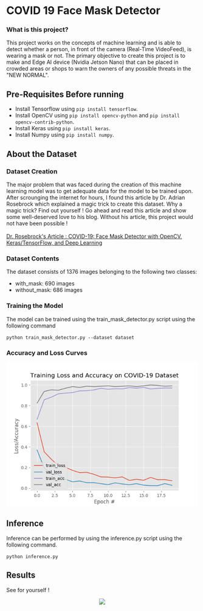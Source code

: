 # COVID 19 Face Mask Detector
### What is this project?
This project works on the concepts of machine learning and is able to detect whether a person, in front of the camera (Real-Time VideoFeed), is wearing a mask or not. The primary objective to create this project is to make and Edge AI device (Nvidia Jetson Nano) that can be placed in crowded areas or shops to warn the owners of any possible threats in the "NEW NORMAL".

## Pre-Requisites Before running
* Install Tensorflow using `pip install tensorflow`.
* Install OpenCV using `pip install opencv-python` and `pip install opencv-contrib-python`.
* Install Keras using `pip install keras`.
* Install Numpy using `pip install numpy`.


## About the Dataset
### Dataset Creation
The major problem that was faced during the creation of this machine learning model was to get adequate data for the model to be trained upon. After scrounging the internet for hours, I found this article by Dr. Adrian Rosebrock which explained a magic trick to create this dataset. Why a magic trick? Find out yourself ! Go ahead and read this article and show some well-deserved love to his blog. Without his article, this project would not have been possible !
<br><br>
[Dr. Rosebrock's Article : COVID-19: Face Mask Detector with OpenCV, Keras/TensorFlow, and Deep Learning](https://www.pyimagesearch.com/2020/05/04/covid-19-face-mask-detector-with-opencv-keras-tensorflow-and-deep-learning/)
### Dataset Contents
The dataset consists of 1376 images belonging to the following two classes:
* with_mask: 690 images
* without_mask: 686 images
### Training the Model
The model can be trained using the train_mask_detector.py script using the following command

    python train_mask_detector.py --dataset dataset
    
### Accuracy and Loss Curves
<p align="center">
<img src="plot.png">
</p>

## Inference
Inference can be performed by using the inference.py script using the following command.
    
    python inference.py
    
## Results
See for yourself !
<p align="center">
<img src="result.gif">
</p>
